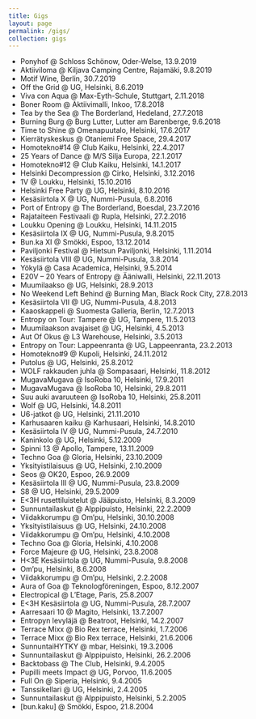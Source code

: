 ```yaml
---
title: Gigs
layout: page
permalink: /gigs/
collection: gigs
---
```


* Ponyhof @ Schloss Schönow, Oder-Welse, 13.9.2019
* Aktiiviloma @ Kiljava Camping Centre, Rajamäki, 9.8.2019
* Motif Wine, Berlin, 30.7.2019
* Off the Grid @ UG, Helsinki, 8.6.2019
* Viva con Aqua @ Max-Eyth-Schule, Stuttgart, 2.11.2018
* Boner Room @ Aktiivimalli, Inkoo, 17.8.2018
* Tea by the Sea @ The Borderland, Hedeland, 27.7.2018
* Burning Burg @ Burg Lutter, Lutter am Barenberge, 9.6.2018
* Time to Shine @ Omenapuutalo, Helsinki, 17.6.2017
* Kierrätyskeskus @ Otaniemi Free Space, 29.4.2017
* Homotekno#14 @ Club Kaiku, Helsinki, 22.4.2017
* 25 Years of Dance @ M/S Silja Europa, 22.1.2017
* Homotekno#12 @ Club Kaiku, Helsinki, 14.1.2017
* Helsinki Decompression @ Cirko, Helsinki, 3.12.2016
* 1V @ Loukku, Helsinki, 15.10.2016
* Helsinki Free Party @ UG, Helsinki, 8.10.2016
* Kesäsiirtola X @ UG, Nummi-Pusula, 6.8.2016
* Port of Entropy @ The Borderland, Boesdal, 23.7.2016
* Rajataiteen Festivaali @ Rupla, Helsinki, 27.2.2016
* Loukku Opening @ Loukku, Helsinki, 14.11.2015
* Kesäsiirtola IX @ UG, Nummi-Pusula, 9.8.2015
* Bun.ka XI @ Smökki, Espoo, 13.12.2014
* Paviljonki Festival @ Hietsun Paviljonki, Helsinki, 1.11.2014
* Kesäsiirtola VIII @ UG, Nummi-Pusula, 3.8.2014
* Yökylä @ Casa Academica, Helsinki, 9.5.2014
* E20V &#8211; 20 Years of Entropy @ Ääniwalli, Helsinki, 22.11.2013
* Muumilaakso @ UG, Helsinki, 28.9.2013
* No Weekend Left Behind @ Burning Man, Black Rock City, 27.8.2013
* Kesäsiirtola VII @ UG, Nummi-Pusula, 4.8.2013
* Kaaoskappeli @ Suomesta Galleria, Berlin, 12.7.2013
* Entropy on Tour: Tampere @ UG, Tampere, 11.5.2013
* Muumilaakson avajaiset @ UG, Helsinki, 4.5.2013
* Aut Of Okus @ L3 Warehouse, Helsinki, 3.5.2013
* Entropy on Tour: Lappeenranta @ UG, Lappeenranta, 23.2.2013
* Homotekno#9 @ Kupoli, Helsinki, 24.11.2012
* Putolus @ UG, Helsinki, 25.8.2012
* WOLF rakkauden juhla @ Sompasaari, Helsinki, 11.8.2012
* MugavaMugava @ IsoRoba 10, Helsinki, 17.9.2011
* MugavaMugava @ IsoRoba 10, Helsinki, 29.8.2011
* Suu auki avaruuteen @ IsoRoba 10, Helsinki, 25.8.2011
* Wolf @ UG, Helsinki, 14.8.2011
* U6-jatkot @ UG, Helsinki, 21.11.2010
* Karhusaaren kaiku @ Karhusaari, Helsinki, 14.8.2010
* Kesäsiirtola IV @ UG, Nummi-Pusula, 24.7.2010
* Kaninkolo @ UG, Helsinki, 5.12.2009
* Spinni 13 @ Apollo, Tampere, 13.11.2009
* Techno Goa @ Gloria, Helsinki, 23.10.2009
* Yksityistilaisuus @ UG, Helsinki, 2.10.2009
* Seos @ OK20, Espoo, 26.9.2009
* Kesäsiirtola III @ UG, Nummi-Pusula, 23.8.2009
* S8 @ UG, Helsinki, 29.5.2009
* E&lt;3H rusettiluistelut @ Jääpuisto, Helsinki, 8.3.2009
* Sunnuntailaskut @ Alppipuisto, Helsinki, 22.2.2009
* Viidakkorumpu @ Om&#8217;pu, Helsinki, 30.10.2008
* Yksityistilaisuus @ UG, Helsinki, 24.10.2008
* Viidakkorumpu @ Om&#8217;pu, Helsinki, 4.10.2008
* Techno Goa @ Gloria, Helsinki, 4.10.2008
* Force Majeure @ UG, Helsinki, 23.8.2008
* H&lt;3E Kesäsiirtola @ UG, Nummi-Pusula, 9.8.2008
* Om&#8217;pu, Helsinki, 8.6.2008
* Viidakkorumpu @ Om&#8217;pu, Helsinki, 2.2.2008
* Aura of Goa @ Teknologföreningen, Espoo, 8.12.2007
* Electropical @ L&#8217;Etage, Paris, 25.8.2007
* E&lt;3H Kesäsiirtola @ UG, Nummi-Pusula, 28.7.2007
* Aarresaari 10 @ Magito, Helsinki, 13.7.2007
* Entropyn levyläjä @ Beatroot, Helsinki, 14.2.2007
* Terrace Mixx @ Bio Rex terrace, Helsinki, 1.7.2006
* Terrace Mixx @ Bio Rex terrace, Helsinki, 21.6.2006
* SunnuntaiHYTKY @ mbar, Helsinki, 19.3.2006
* Sunnuntailaskut @ Alppipuisto, Helsinki, 26.2.2006
* Backtobass @ The Club, Helsinki, 9.4.2005
* Pupilli meets Impact @ UG, Porvoo, 11.6.2005
* Full On @ Siperia, Helsinki, 9.4.2005
* Tanssikellari @ UG, Helsinki, 2.4.2005
* Sunnuntailaskut @ Alppipuisto, Helsinki, 5.2.2005
* [bun.kaku] @ Smökki, Espoo, 21.8.2004
